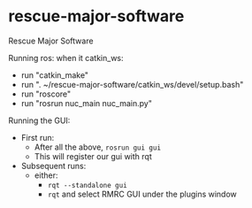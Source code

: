 # rescue-major-software
Rescue Major Software

Running ros:
when it catkin_ws:
- run "catkin_make"
- run ". ~/rescue-major-software/catkin_ws/devel/setup.bash"
- run "roscore"
- run "rosrun nuc_main nuc_main.py"



Running the GUI:
- First run:
    - After all the above, ```rosrun gui gui```
    - This will register our gui with rqt
- Subsequent runs:
    - either:
        - ```rqt --standalone gui```
        - ```rqt``` and select RMRC GUI under the plugins window
